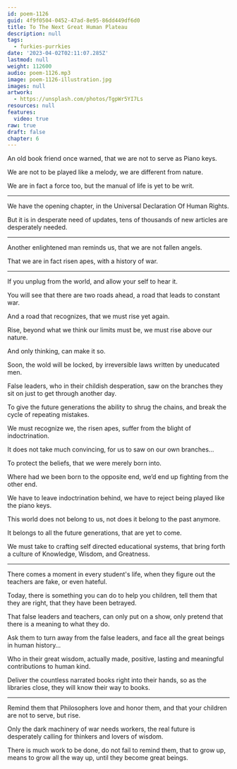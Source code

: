 ```yaml
---
id: poem-1126
guid: 4f9f0504-0452-47ad-8e95-86dd449df6d0
title: To The Next Great Human Plateau
description: null
tags:
  - furkies-purrkies
date: '2023-04-02T02:11:07.285Z'
lastmod: null
weight: 112600
audio: poem-1126.mp3
image: poem-1126-illustration.jpg
images: null
artwork:
  - https://unsplash.com/photos/TgpWr5YI7Ls
resources: null
features:
  video: true
raw: true
draft: false
chapter: 6
---
```


An old book friend once warned,
that we are not to serve as Piano keys.

We are not to be played like a melody,
we are different from nature.

We are in fact a force too,
but the manual of life is yet to be writ.

---

We have the opening chapter,
in the Universal Declaration Of Human Rights.

But it is in desperate need of updates,
tens of thousands of new articles are desperately needed.

---

Another enlightened man reminds us,
that we are not fallen angels.

That we are in fact risen apes,
with a history of war.

---

If you unplug from the world,
and allow your self to hear it.

You will see that there are two roads ahead,
a road that leads to constant war.

And a road that recognizes,
that we must rise yet again.

Rise, beyond what we think our limits must be,
we must rise above our nature.

And only thinking,
can make it so.

Soon, the wold will be locked,
by irreversible laws written by uneducated men.

False leaders, who in their childish desperation,
saw on the branches they sit on just to get through another day.

To give the future generations the ability to shrug the chains,
and break the cycle of repeating mistakes.

We must recognize we, the risen apes,
suffer from the blight of indoctrination.

It does not take much convincing,
for us to saw on our own branches…

To protect the beliefs,
that we were merely born into.

Where had we been born to the opposite end,
we’d end up fighting from the other end.

We have to leave indoctrination behind,
we have to reject being played like the piano keys.

This world does not belong to us,
not does it belong to the past anymore.

It belongs to all the future generations,
that are yet to come.

We must take to crafting self directed educational systems,
that bring forth a culture of Knowledge, Wisdom, and Greatness.

---

There comes a moment in every student's life,
when they figure out the teachers are fake, or even hateful.

Today, there is something you can do to help you children,
tell them that they are right, that they have been betrayed.

That false leaders and teachers, can only put on a show,
only pretend that there is a meaning to what they do.

Ask them to turn away from the false leaders,
and face all the great beings in human history…

Who in their great wisdom, actually made,
positive, lasting and meaningful contributions to human kind.

Deliver the countless narrated books right into their hands,
so as the libraries close, they will know their way to books.

---

Remind them that Philosophers love and honor them,
and that your children are not to serve, but rise.

Only the dark machinery of war needs workers,
the real future is desperately calling for thinkers and lovers of wisdom.

There is much work to be done, do not fail to remind them, that to grow up,
means to grow all the way up, until they become great beings.
